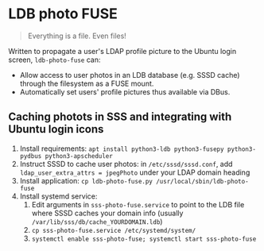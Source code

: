 # LDB photo FUSE

> Everything is a file. Even files!

Written to propagate a user's LDAP profile picture to the Ubuntu login screen, `ldb-photo-fuse` can:

* Allow access to user photos in an LDB database (e.g. SSSD cache) through the filesystem as a FUSE mount.
* Automatically set users' profile pictures thus available via DBus.

## Caching photots in SSS and integrating with Ubuntu login icons

1. Install requirements: `apt install python3-ldb python3-fusepy python3-pydbus python3-apscheduler`
2. Instruct SSSD to cache user photos: in `/etc/sssd/sssd.conf`, add `ldap_user_extra_attrs = jpegPhoto` under your LDAP domain heading
3. Install application: `cp ldb-photo-fuse.py /usr/local/sbin/ldb-photo-fuse`
4. Install systemd service:
    1. Edit arguments in `sss-photo-fuse.service` to point to the LDB file where SSSD caches your domain info (usually `/var/lib/sss/db/cache_YOURDOMAIN.ldb`)
    2. `cp sss-photo-fuse.service /etc/systemd/system/`
    3. `systemctl enable sss-photo-fuse; systemctl start sss-photo-fuse`
